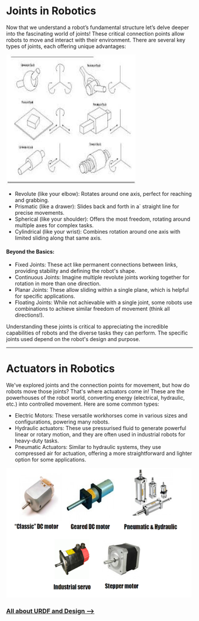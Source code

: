 # Joints in Robotics
Now that we understand a robot’s fundamental structure let’s delve deeper into the fascinating world of joints! These critical connection points allow robots to move and interact with their environment. There are several key types of joints, each offering unique advantages:

<img src="https://github.com/Krishnendu8904/RobotDesign/blob/main/defining_Robots/images.jpeg?raw=true" width="350" height="350">

* Revolute (like your elbow): Rotates around one axis, perfect for reaching and grabbing.
* Prismatic (like a drawer): Slides back and forth in a` straight line for precise movements.
* Spherical (like your shoulder): Offers the most freedom, rotating around multiple axes for complex tasks.
* Cylindrical (like your wrist): Combines rotation around one axis with limited sliding along that same axis.

#### Beyond the Basics:

* Fixed Joints: These act like permanent connections between links, providing stability and defining the robot's shape.
* Continuous Joints: Imagine multiple revolute joints working together for rotation in more than one direction.
* Planar Joints: These allow sliding within a single plane, which is helpful for specific applications.
* Floating Joints: While not achievable with a single joint, some robots use combinations to achieve similar freedom of movement (think all directions!).

Understanding these joints is critical to appreciating the incredible capabilities of robots and the diverse tasks they can perform. The specific joints used depend on the robot's design and purpose.

*** 
# Actuators in Robotics
We've explored joints and the connection points for movement, but how do robots move those joints? That's where actuators come in! These are the powerhouses of the robot world, converting energy (electrical, hydraulic, etc.) into controlled movement. Here are some common types:


* Electric Motors: These versatile workhorses come in various sizes and configurations, powering many robots.
* Hydraulic actuators: These use pressurised fluid to generate powerful linear or rotary motion, and they are often used in industrial robots for heavy-duty tasks.
* Pneumatic Actuators: Similar to hydraulic systems, they use compressed air for actuation, offering a more straightforward and lighter option for some applications.

<img src="https://github.com/Krishnendu8904/RobotDesign/blob/main/defining_Robots/types-of-robot-motors(1).png?raw=true" width="500" height="350">

### [All about URDF and Design -->](https://github.com/Krishnendu8904/RobotDesign/blob/main/URDF/urdf_file_format.md)